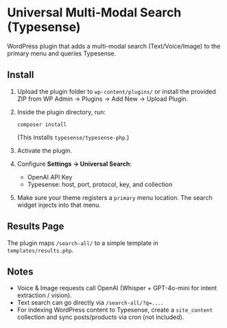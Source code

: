 # Universal Multi-Modal Search (Typesense)

WordPress plugin that adds a multi-modal search (Text/Voice/Image) to the primary menu and queries Typesense.

## Install

1. Upload the plugin folder to `wp-content/plugins/` or install the provided ZIP from WP Admin → Plugins → Add New → Upload Plugin.
2. Inside the plugin directory, run:

   ```
   composer install
   ```
   (This installs `typesense/typesense-php`.)

3. Activate the plugin.

4. Configure **Settings → Universal Search**:
   - OpenAI API Key
   - Typesense: host, port, protocol, key, and collection

5. Make sure your theme registers a `primary` menu location. The search widget injects into that menu.

## Results Page

The plugin maps `/search-all/` to a simple template in `templates/results.php`.

## Notes

- Voice & Image requests call OpenAI (Whisper + GPT-4o-mini for intent extraction / vision).
- Text search can go directly via `/search-all/?q=...`.
- For indexing WordPress content to Typesense, create a `site_content` collection and sync posts/products via cron (not included).
